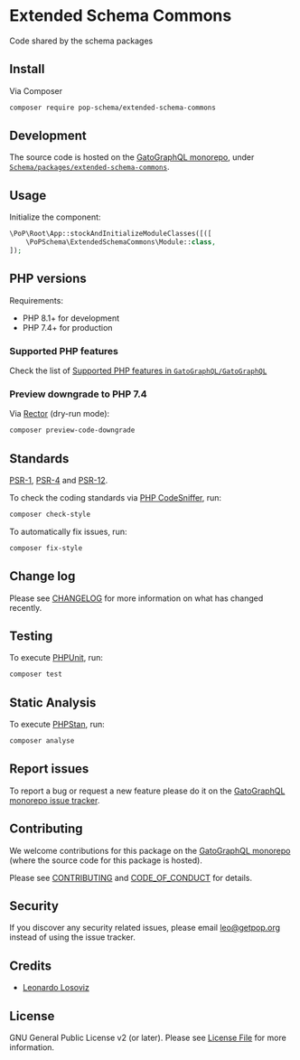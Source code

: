 # Extended Schema Commons

<!--
[![Build Status][ico-travis]][link-travis]
[![Quality Score][ico-code-quality]][link-code-quality]
[![Software License][ico-license]](LICENSE.md)
[![Latest Version on Packagist][ico-version]][link-packagist]
[![Coverage Status][ico-scrutinizer]][link-scrutinizer]
[![Total Downloads][ico-downloads]][link-downloads]
-->

Code shared by the schema packages

## Install

Via Composer

``` bash
composer require pop-schema/extended-schema-commons
```

## Development

The source code is hosted on the [GatoGraphQL monorepo](https://github.com/GatoGraphQL/GatoGraphQL), under [`Schema/packages/extended-schema-commons`](https://github.com/GatoGraphQL/GatoGraphQL/tree/master/layers/Schema/packages/extended-schema-commons).

## Usage

Initialize the component:

``` php
\PoP\Root\App::stockAndInitializeModuleClasses([([
    \PoPSchema\ExtendedSchemaCommons\Module::class,
]);
```

## PHP versions

Requirements:

- PHP 8.1+ for development
- PHP 7.4+ for production

### Supported PHP features

Check the list of [Supported PHP features in `GatoGraphQL/GatoGraphQL`](https://github.com/GatoGraphQL/GatoGraphQL/blob/master/docs/supported-php-features.md)

### Preview downgrade to PHP 7.4

Via [Rector](https://github.com/rectorphp/rector) (dry-run mode):

```bash
composer preview-code-downgrade
```

## Standards

[PSR-1](https://www.php-fig.org/psr/psr-1), [PSR-4](https://www.php-fig.org/psr/psr-4) and [PSR-12](https://www.php-fig.org/psr/psr-12).

To check the coding standards via [PHP CodeSniffer](https://github.com/squizlabs/PHP_CodeSniffer), run:

``` bash
composer check-style
```

To automatically fix issues, run:

``` bash
composer fix-style
```

## Change log

Please see [CHANGELOG](CHANGELOG.md) for more information on what has changed recently.

## Testing

To execute [PHPUnit](https://phpunit.de/), run:

``` bash
composer test
```

## Static Analysis

To execute [PHPStan](https://github.com/phpstan/phpstan), run:

``` bash
composer analyse
```

## Report issues

To report a bug or request a new feature please do it on the [GatoGraphQL monorepo issue tracker](https://github.com/GatoGraphQL/GatoGraphQL/issues).

## Contributing

We welcome contributions for this package on the [GatoGraphQL monorepo](https://github.com/GatoGraphQL/GatoGraphQL) (where the source code for this package is hosted).

Please see [CONTRIBUTING](CONTRIBUTING.md) and [CODE_OF_CONDUCT](CODE_OF_CONDUCT.md) for details.

## Security

If you discover any security related issues, please email leo@getpop.org instead of using the issue tracker.

## Credits

- [Leonardo Losoviz][link-author]

## License

GNU General Public License v2 (or later). Please see [License File](LICENSE.md) for more information.

[ico-version]: https://img.shields.io/packagist/v/pop-schema/extended-schema-commons.svg?style=flat-square
[ico-license]: https://img.shields.io/badge/license-GPLv2-brightgreen.svg?style=flat-square
[ico-travis]: https://img.shields.io/travis/pop-schema/extended-schema-commons/master.svg?style=flat-square
[ico-scrutinizer]: https://img.shields.io/scrutinizer/coverage/g/pop-schema/extended-schema-commons.svg?style=flat-square
[ico-code-quality]: https://img.shields.io/scrutinizer/g/pop-schema/extended-schema-commons.svg?style=flat-square
[ico-downloads]: https://img.shields.io/packagist/dt/pop-schema/extended-schema-commons.svg?style=flat-square

[link-packagist]: https://packagist.org/packages/pop-schema/extended-schema-commons
[link-travis]: https://travis-ci.org/pop-schema/extended-schema-commons
[link-scrutinizer]: https://scrutinizer-ci.com/g/pop-schema/extended-schema-commons/code-structure
[link-code-quality]: https://scrutinizer-ci.com/g/pop-schema/extended-schema-commons
[link-downloads]: https://packagist.org/packages/pop-schema/extended-schema-commons
[link-contributors]: ../../../../../../contributors
[link-author]: https://github.com/leoloso
